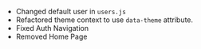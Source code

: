 - Changed default user in `users.js`
- Refactored theme context to use `data-theme` attribute.
- Fixed Auth Navigation
- Removed Home Page